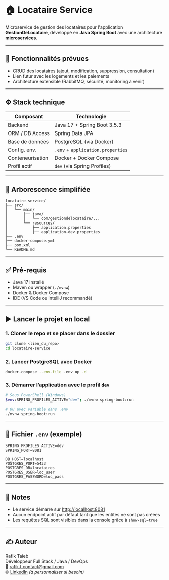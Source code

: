 # 🏠 Locataire Service

Microservice de gestion des locataires pour l'application **GestionDeLocataire**, développé en **Java Spring Boot** avec une architecture **microservices**.

---

## 🚀 Fonctionnalités prévues

- CRUD des locataires (ajout, modification, suppression, consultation)
- Lien futur avec les logements et les paiements
- Architecture extensible (RabbitMQ, sécurité, monitoring à venir)

---

## ⚙️ Stack technique

| Composant       | Technologie         |
|------------------|----------------------|
| Backend          | Java 17 + Spring Boot 3.5.3 |
| ORM / DB Access  | Spring Data JPA     |
| Base de données  | PostgreSQL (via Docker) |
| Config. env.     | `.env` + `application.properties` |
| Conteneurisation | Docker + Docker Compose |
| Profil actif     | `dev` (via Spring Profiles) |

---

## 📁 Arborescence simplifiée

```
locataire-service/
├── src/
│   └── main/
│       ├── java/
│       │   └── com/gestiondelocataire/...
│       └── resources/
│           ├── application.properties
│           ├── application-dev.properties
├── .env
├── docker-compose.yml
├── pom.xml
└── README.md
```

---

## ✅ Pré-requis

- Java 17 installé
- Maven ou wrapper (`./mvnw`)
- Docker & Docker Compose
- IDE (VS Code ou IntelliJ recommandé)

---

## ▶️ Lancer le projet en local

### 1. Cloner le repo et se placer dans le dossier
```bash
git clone <lien_du_repo>
cd locataire-service
```

### 2. Lancer PostgreSQL avec Docker
```bash
docker-compose --env-file .env up -d
```

### 3. Démarrer l’application avec le profil `dev`
```bash
# Sous PowerShell (Windows)
$env:SPRING_PROFILES_ACTIVE="dev"; ./mvnw spring-boot:run

# OU avec variable dans .env
./mvnw spring-boot:run
```

---

## 🔐 Fichier `.env` (exemple)

```env
SPRING_PROFILES_ACTIVE=dev
SPRING_PORT=8081

DB_HOST=localhost
POSTGRES_PORT=5433
POSTGRES_DB=locataires
POSTGRES_USER=loc_user
POSTGRES_PASSWORD=loc_pass
```

---

## 📌 Notes

- Le service démarre sur [http://localhost:8081](http://localhost:8081)
- Aucun endpoint actif par défaut tant que les entités ne sont pas créées
- Les requêtes SQL sont visibles dans la console grâce à `show-sql=true`

---

## ✍️ Auteur

Rafik Taieb  
Développeur Full Stack / Java / DevOps  
📧 rafik.t.contact@gmail.com  
🌐 [LinkedIn](https://www.linkedin.com/in/rafik-taieb/) _(à personnaliser si besoin)_

